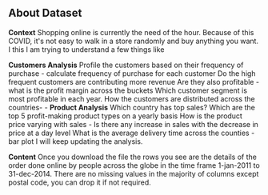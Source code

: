 ## About Dataset
**Context**
Shopping online is currently the need of the hour. Because of this COVID, it's not easy to walk in a store randomly and buy anything you want. I this I am trying to understand a few things like

**Customers Analysis**
Profile the customers based on their frequency of purchase - calculate frequency of purchase for each customer
Do the high frequent customers are contributing more revenue
Are they also profitable - what is the profit margin across the buckets
Which customer segment is most profitable in each year.
How the customers are distributed across the countries- -
**Product Analysis**
Which country has top sales?
Which are the top 5 profit-making product types on a yearly basis
How is the product price varying with sales - Is there any increase in sales with the decrease in price at a day level
What is the average delivery time across the counties - bar plot
I will keep updating the analysis.

**Content**
Once you download the file the rows you see are the details of the order done online by people across the globe in the time frame 1-jan-2011 to 31-dec-2014. There are no missing values in the majority of columns except postal code, you can drop it if not required.


